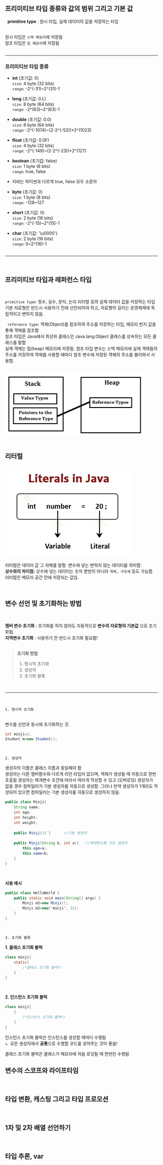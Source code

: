 ## 프리미티브 타입 종류와 값의 범위 그리고 기본 값  
&nbsp;
**primitive type** : 원시 타입, 실제 데이터의 값을 저장하는 타입  
&nbsp;

원시 타입은 `스택 메모리`에 저장됨  
참조 타입은 `힙 메모리`에 저장됨   
&nbsp;
- - -  
### 프리미티브 타입 종류  
- **int**  (초기값: 0)  
`size`: 4 byte (32 bits)  
`range`: -2^(-31)~2^(31)-1  

- **long**  (초기값: 0.L)  
`size`: 8 byte (64 bits)  
`range`: -2^(63)~2^(63)-1 

- **double**  (초기값: 0.0)  
`size`: 8 byte (64 bits)    
`range`: -2^(-1074)~(2-2^(-52))*2^(1023)  

- **float**  (초기값: 0.0F)  
`size`: 4 byte (32 bits)      
`range`: -2^(-149)~(2-2^(-23))*2^(127)  
  
- **boolean**  (초기값: false)    
`size`: 1 byte (8 bits)  
`range`: true, false  
* 자바는 파이썬과 다르게 true, false 모두 소문자

- **byte**  (초기값: 0)  
`size`: 1 byte (8 bits)    
`range`: -128~127

- **short**  (초기값: 0)  
`size`: 2 byte (16 bits)    
`range`: -2^(-15)~2^(15)-1

- **char**  (초기값: '\u0000')  
`size`: 2 byte (16 bits)     
`range`: 0~2^(16)-1  
&nbsp;

- - -
&nbsp;
&nbsp;

## 프리미티브 타입과 레퍼런스 타입  
&nbsp;
&nbsp;

`primitive type`: 정수, 실수, 문자, 논리 리터럴 등의 실제 데이터 값을 저장하는 타입  
기본 자료형은 반드시 사용하기 전에 선언되어야 하고, 자료형의 길이는 운영체제에 독립적이고 변하지 않음.   

&nbsp;
`reference type`: 객체(Object)를 참조하여 주소를 저장하는 타입, 메모리 번지 값을 통해 객체를 참조함  
참조 타입은 Java에서 최상위 클래스인 Java.lang.Object 클래스를 상속하는 모든 클래스를 말함  
실제 객체는 힙(heap) 메모리에 저장됨. 참조 타입 변수는 스택 메모리에 실제 객체들의 주소를 저장하여 객체를 사용할 때마다 참조 변수에 저장된 객체의 주소를 불러와서 사용함.   

&nbsp;  
![](./assets/save_area.png)  
&nbsp;  


## 리터럴  
 &nbsp;
 ![](./assets/literal.jpeg)

리터럴은 데이터 값 그 자체를 말함. 변수에 넣는 변하지 않는 데이터를 의미함.   
**상수와의 차이점:** 상수에 넣는 데이터는 숫자 뿐만이 아니라 `객체, 구조체` 등도 가능함.  
리터럴은 메모리 공간 안에 저장되는 값임.  

 &nbsp;

## 변수 선언 및 초기화하는 방법  
&nbsp;

**멤버 변수 초기화** : 초기화를 하지 않아도 자동적으로 **변수의 자료형의 기본값** 으로 초기화됨.  
**지역변수 초기화** : 사용하기 전 반드시 초기화 필요함!  
&nbsp;  


>  **초기화 방법**  
> 1. 명시적 초기화
> 2. 생성자
> 3. 초기화 블록  

&nbsp;  

- - -
&nbsp;  


`1. 명시적 초기화`  
&nbsp;  

변수를 선언과 동시에 초기화하는 것.

```Java
int minji=2;
Student m=new Student();
```  
&nbsp;  




`2. 생성자`
&nbsp;  

생성자의 이름은 클래스 이름과 동일해야 함  
생성자는 다른 멤버함수와 다르게 리턴 타입이 없으며, 객체가 생성될 때 자동으로 한번 호출됨
생성자는 매개변수 조건에 따라서 여러개 작성할 수 있고 (오버로딩) 생성자가 없을 경우 컴파일러가 기본 생성자를 자동으로 생성함. 그러나 만약 생성자가 1개라도 작성되어 있으면 컴파일러는 기본 생성자를 자동으로 생성하지 않음. 

```java
public class Minji{
    String name;
    int age;
    int height;
    int weight;

    public Minji(){ }      //기본 생성자

    public Minji(String b, int a){   //매개변수를 가진 생성자
        this.age=a;
        this.name=b;
    }
}
```  
&nbsp;  

**사용 예시**
```java
public class HelloWorld {
	public static void main(String[] args) {
        Minji m1=new Minji();
        Minji m2=new('minji', 22);
    }
}
```  
&nbsp;  


`3. 초기화 블록`

**1. 클래스 초기화 블럭**
```java
class minji{
    static{
        /*클래스 초기화 블럭*/
    }
}
```
&nbsp;  

**2. 인스턴스 초기화 블럭**
```java
class minji{
    {
        /*인스턴스 초기화 블럭*/
    }
}
```  

인스턴스 초기화 블럭은 인스턴스를 생성할 때마다 수행됨   
ㄴ 모든 생성자에서 **공통**으로 수행할 코드를 넣어주는 것이 좋음!
&nbsp;  

클래스 초기화 블럭은 클래스가 메모리에 처음 로딩될 때 한번만 수행됨  





## 변수의 스코프와 라이프타임  
&nbsp;



## 타입 변환, 캐스팅 그리고 타입 프로모션  
&nbsp;


## 1차 및 2차 배열 선언하기  
&nbsp;


## 타입 추론, var  
&nbsp;


